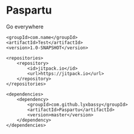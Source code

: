 # Paspartu
Go everywhere


    <groupId>com.name</groupId>
    <artifactId>Test</artifactId>
    <version>1.0-SNAPSHOT</version>

    <repositories>
        <repository>
            <id>jitpack.io</id>
            <url>https://jitpack.io</url>
        </repository>
    </repositories>

    <dependencies>
        <dependency>
            <groupId>com.github.lyxbassy</groupId>
            <artifactId>Paspartu</artifactId>
            <version>master</version>
        </dependency>
    </dependencies>
